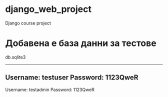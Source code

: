 # django_web_project
Django  course project

# Добавена е база данни за тестове
db.sqlite3

---------------------------------------------------
Username: testuser
Password: 1123QweR
---------------------------------------------------
Username: testadmin
Password: 1123QweR